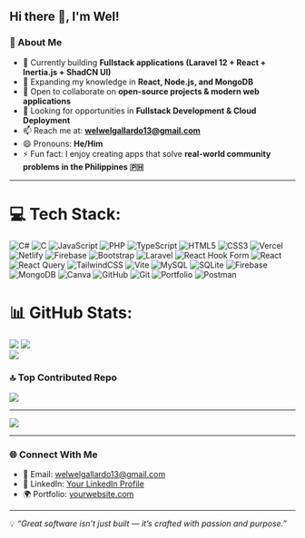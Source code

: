 ## Hi there 👋, I'm Wel!

<!--
**welwelg/welwelg** is a ✨ _special_ ✨ repository because its `README.md` (this file) appears on your GitHub profile.
-->

### 🚀 About Me  
- 🔭 Currently building **Fullstack applications (Laravel 12 + React + Inertia.js + ShadCN UI)**  
- 🌱 Expanding my knowledge in **React, Node.js, and MongoDB**  
- 👯 Open to collaborate on **open-source projects & modern web applications**  
- 🤝 Looking for opportunities in **Fullstack Development & Cloud Deployment**  
- 📫 Reach me at: **welwelgallardo13@gmail.com**  
- 😄 Pronouns: **He/Him**  
- ⚡ Fun fact: I enjoy creating apps that solve **real-world community problems in the Philippines 🇵🇭**  

---


# 💻 Tech Stack:
![C#](https://img.shields.io/badge/c%23-%23239120.svg?style=for-the-badge&logo=csharp&logoColor=white) ![C](https://img.shields.io/badge/c-%2300599C.svg?style=for-the-badge&logo=c&logoColor=white) ![JavaScript](https://img.shields.io/badge/javascript-%23323330.svg?style=for-the-badge&logo=javascript&logoColor=%23F7DF1E) ![PHP](https://img.shields.io/badge/php-%23777BB4.svg?style=for-the-badge&logo=php&logoColor=white) ![TypeScript](https://img.shields.io/badge/typescript-%23007ACC.svg?style=for-the-badge&logo=typescript&logoColor=white) ![HTML5](https://img.shields.io/badge/html5-%23E34F26.svg?style=for-the-badge&logo=html5&logoColor=white) ![CSS3](https://img.shields.io/badge/css3-%231572B6.svg?style=for-the-badge&logo=css3&logoColor=white) ![Vercel](https://img.shields.io/badge/vercel-%23000000.svg?style=for-the-badge&logo=vercel&logoColor=white) ![Netlify](https://img.shields.io/badge/netlify-%23000000.svg?style=for-the-badge&logo=netlify&logoColor=#00C7B7) ![Firebase](https://img.shields.io/badge/firebase-%23039BE5.svg?style=for-the-badge&logo=firebase) ![Bootstrap](https://img.shields.io/badge/bootstrap-%238511FA.svg?style=for-the-badge&logo=bootstrap&logoColor=white) ![Laravel](https://img.shields.io/badge/laravel-%23FF2D20.svg?style=for-the-badge&logo=laravel&logoColor=white) ![React Hook Form](https://img.shields.io/badge/React%20Hook%20Form-%23EC5990.svg?style=for-the-badge&logo=reacthookform&logoColor=white) ![React](https://img.shields.io/badge/react-%2320232a.svg?style=for-the-badge&logo=react&logoColor=%2361DAFB) ![React Query](https://img.shields.io/badge/-React%20Query-FF4154?style=for-the-badge&logo=react%20query&logoColor=white) ![TailwindCSS](https://img.shields.io/badge/tailwindcss-%2338B2AC.svg?style=for-the-badge&logo=tailwind-css&logoColor=white) ![Vite](https://img.shields.io/badge/vite-%23646CFF.svg?style=for-the-badge&logo=vite&logoColor=white) ![MySQL](https://img.shields.io/badge/mysql-4479A1.svg?style=for-the-badge&logo=mysql&logoColor=white) ![SQLite](https://img.shields.io/badge/sqlite-%2307405e.svg?style=for-the-badge&logo=sqlite&logoColor=white) ![Firebase](https://img.shields.io/badge/firebase-a08021?style=for-the-badge&logo=firebase&logoColor=ffcd34) ![MongoDB](https://img.shields.io/badge/MongoDB-%234ea94b.svg?style=for-the-badge&logo=mongodb&logoColor=white) ![Canva](https://img.shields.io/badge/Canva-%2300C4CC.svg?style=for-the-badge&logo=Canva&logoColor=white) ![GitHub](https://img.shields.io/badge/github-%23121011.svg?style=for-the-badge&logo=github&logoColor=white) ![Git](https://img.shields.io/badge/git-%23F05033.svg?style=for-the-badge&logo=git&logoColor=white) ![Portfolio](https://img.shields.io/badge/Portfolio-%23000000.svg?style=for-the-badge&logo=firefox&logoColor=#FF7139) ![Postman](https://img.shields.io/badge/Postman-FF6C37?style=for-the-badge&logo=postman&logoColor=white)
# 📊 GitHub Stats:
![](https://github-readme-stats.vercel.app/api?username=welwelg&theme=dark&hide_border=false&include_all_commits=true&count_private=true)
![](https://nirzak-streak-stats.vercel.app/?user=welwelg&theme=dark&hide_border=false)<br/>
![](https://github-readme-stats.vercel.app/api/top-langs/?username=welwelg&theme=dark&hide_border=false&include_all_commits=true&count_private=true&layout=compact)

### 🔝 Top Contributed Repo
![](https://github-contributor-stats.vercel.app/api?username=welwelg&limit=5&theme=dark&combine_all_yearly_contributions=true)

---
[![](https://visitcount.itsvg.in/api?id=welwelg&icon=0&color=0)](https://visitcount.itsvg.in)

<!-- Proudly created with GPRM ( https://gprm.itsvg.in ) -->

---

### 🌐 Connect With Me  
- 📧 Email: [welwelgallardo13@gmail.com](mailto:welwelgallardo13@gmail.com)  
- 💼 LinkedIn: [Your LinkedIn Profile](https://www.linkedin.com/in/rogelio-gallardo)  
- 🌍 Portfolio: [yourwebsite.com](https://welwelgallardoportfolio.netlify.app)  

---

💡 *“Great software isn’t just built — it’s crafted with passion and purpose.”*  

